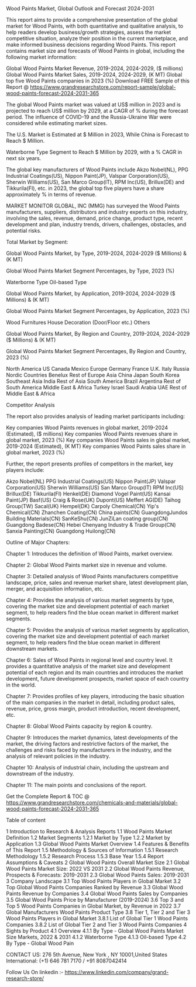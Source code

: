 Wood Paints Market, Global Outlook and Forecast 2024-2031

This report aims to provide a comprehensive presentation of the global market for Wood Paints, with both quantitative and qualitative analysis, to help readers develop business/growth strategies, assess the market competitive situation, analyze their position in the current marketplace, and make informed business decisions regarding Wood Paints. This report contains market size and forecasts of Wood Paints in global, including the following market information:



Global Wood Paints Market Revenue, 2019-2024, 2024-2029, ($ millions)
Global Wood Paints Market Sales, 2019-2024, 2024-2029, (K MT)
Global top five Wood Paints companies in 2023 (%)
Download FREE Sample of this Report @ https://www.grandresearchstore.com/report-sample/global-wood-paints-forecast-2024-2031-365




The global Wood Paints market was valued at US$ million in 2023 and is projected to reach US$ million by 2029, at a CAGR of % during the forecast period. The influence of COVID-19 and the Russia-Ukraine War were considered while estimating market sizes.

The U.S. Market is Estimated at $ Million in 2023, While China is Forecast to Reach $ Million.

Waterborne Type Segment to Reach $ Million by 2029, with a % CAGR in next six years.

The global key manufacturers of Wood Paints include Akzo Nobel(NL), PPG Industrial Coatings(US), Nippon Paint(JP), Valspar Corporation(US), Sherwin Williams(US), San Marco Group(IT), RPM Inc(US), Brillux(DE) and Tikkurila(FI), etc. in 2023, the global top five players have a share approximately % in terms of revenue.

MARKET MONITOR GLOBAL, INC (MMG) has surveyed the Wood Paints manufacturers, suppliers, distributors and industry experts on this industry, involving the sales, revenue, demand, price change, product type, recent development and plan, industry trends, drivers, challenges, obstacles, and potential risks.

Total Market by Segment:

Global Wood Paints Market, by Type, 2019-2024, 2024-2029 ($ Millions) & (K MT)

Global Wood Paints Market Segment Percentages, by Type, 2023 (%)



Waterborne Type
Oil-based Type


Global Wood Paints Market, by Application, 2019-2024, 2024-2029 ($ Millions) & (K MT)

Global Wood Paints Market Segment Percentages, by Application, 2023 (%)



Wood Furnitures
House Decoration (Door/Floor etc.)
Others


Global Wood Paints Market, By Region and Country, 2019-2024, 2024-2029 ($ Millions) & (K MT)

Global Wood Paints Market Segment Percentages, By Region and Country, 2023 (%)



North America
US
Canada
Mexico
Europe
Germany
France
U.K.
Italy
Russia
Nordic Countries
Benelux
Rest of Europe
Asia
China
Japan
South Korea
Southeast Asia
India
Rest of Asia
South America
Brazil
Argentina
Rest of South America
Middle East & Africa
Turkey
Israel
Saudi Arabia
UAE
Rest of Middle East & Africa


Competitor Analysis

The report also provides analysis of leading market participants including:



Key companies Wood Paints revenues in global market, 2019-2024 (Estimated), ($ millions)
Key companies Wood Paints revenues share in global market, 2023 (%)
Key companies Wood Paints sales in global market, 2019-2024 (Estimated), (K MT)
Key companies Wood Paints sales share in global market, 2023 (%)


Further, the report presents profiles of competitors in the market, key players include:



Akzo Nobel(NL)
PPG Industrial Coatings(US)
Nippon Paint(JP)
Valspar Corporation(US)
Sherwin Williams(US)
San Marco Group(IT)
RPM Inc(US)
Brillux(DE)
Tikkurila(FI)
Henkel(DE)
Diamond Vogel Paint(US)
Kansai Paint(JP)
Basf(US)
Craig & Rose(UK)
Dupont(US)
Meffert AG(DE)
Taihog Group(TW)
Sacal(UK)
Hempel(DK)
Carpoly Chemical(CN)
Yip's Chemical(CN)
Zhanchen Coating(CN)
China paints(CN)
GuangdongJundos Building Materials(CN)
SanKeShu(CN)
JunZiLan coating group(CN)
Guangdong Badese(CN)
Hebei Chenyang Industry & Trade Group(CN)
Sanxia Painting(CN)
Guangdong Huilong(CN)


Outline of Major Chapters:

Chapter 1: Introduces the definition of Wood Paints, market overview.

Chapter 2: Global Wood Paints market size in revenue and volume.

Chapter 3: Detailed analysis of Wood Paints manufacturers competitive landscape, price, sales and revenue market share, latest development plan, merger, and acquisition information, etc.

Chapter 4: Provides the analysis of various market segments by type, covering the market size and development potential of each market segment, to help readers find the blue ocean market in different market segments.

Chapter 5: Provides the analysis of various market segments by application, covering the market size and development potential of each market segment, to help readers find the blue ocean market in different downstream markets.

Chapter 6: Sales of Wood Paints in regional level and country level. It provides a quantitative analysis of the market size and development potential of each region and its main countries and introduces the market development, future development prospects, market space of each country in the world.

Chapter 7: Provides profiles of key players, introducing the basic situation of the main companies in the market in detail, including product sales, revenue, price, gross margin, product introduction, recent development, etc.

Chapter 8: Global Wood Paints capacity by region & country.

Chapter 9: Introduces the market dynamics, latest developments of the market, the driving factors and restrictive factors of the market, the challenges and risks faced by manufacturers in the industry, and the analysis of relevant policies in the industry.

Chapter 10: Analysis of industrial chain, including the upstream and downstream of the industry.

Chapter 11: The main points and conclusions of the report.

Get the Complete Report & TOC @ https://www.grandresearchstore.com/chemicals-and-materials/global-wood-paints-forecast-2024-2031-365

Table of content

1 Introduction to Research & Analysis Reports
1.1 Wood Paints Market Definition
1.2 Market Segments
1.2.1 Market by Type
1.2.2 Market by Application
1.3 Global Wood Paints Market Overview
1.4 Features & Benefits of This Report
1.5 Methodology & Sources of Information
1.5.1 Research Methodology
1.5.2 Research Process
1.5.3 Base Year
1.5.4 Report Assumptions & Caveats
2 Global Wood Paints Overall Market Size
2.1 Global Wood Paints Market Size: 2022 VS 2031
2.2 Global Wood Paints Revenue, Prospects & Forecasts: 2019-2031
2.3 Global Wood Paints Sales: 2019-2031
3 Company Landscape
3.1 Top Wood Paints Players in Global Market
3.2 Top Global Wood Paints Companies Ranked by Revenue
3.3 Global Wood Paints Revenue by Companies
3.4 Global Wood Paints Sales by Companies
3.5 Global Wood Paints Price by Manufacturer (2019-2024)
3.6 Top 3 and Top 5 Wood Paints Companies in Global Market, by Revenue in 2022
3.7 Global Manufacturers Wood Paints Product Type
3.8 Tier 1, Tier 2 and Tier 3 Wood Paints Players in Global Market
3.8.1 List of Global Tier 1 Wood Paints Companies
3.8.2 List of Global Tier 2 and Tier 3 Wood Paints Companies
4 Sights by Product
4.1 Overview
4.1.1 By Type - Global Wood Paints Market Size Markets, 2022 & 2031
4.1.2 Waterborne Type
4.1.3 Oil-based Type
4.2 By Type - Global Wood Pain

CONTACT US:
276 5th Avenue, New York , NY 10001,United States
International: (+1) 646 781 7170 / +91 8087042414

Follow Us On linkedin :- https://www.linkedin.com/company/grand-research-store/


 
